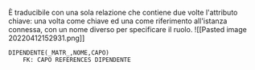 È traducibile con una sola relazione che contiene due volte l'attributo chiave: una volta come chiave ed una come riferimento all'istanza connessa, con un nome diverso per specificare il ruolo.
![[Pasted image 20220412152931.png]]
```
DIPENDENTE(_MATR_,NOME,CAPO)
	FK: CAPO REFERENCES DIPENDENTE
```
